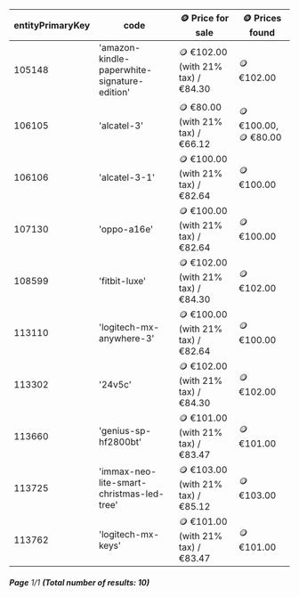 | entityPrimaryKey | code                                         | 🪙 Price for sale                  | 🪙 Prices found       |
| ---------------- | -------------------------------------------- | ---------------------------------- | --------------------- |
| 105148           | 'amazon-kindle-paperwhite-signature-edition' | 🪙 €102.00 (with 21% tax) / €84.30 | 🪙 €102.00            |
| 106105           | 'alcatel-3'                                  | 🪙 €80.00 (with 21% tax) / €66.12  | 🪙 €100.00, 🪙 €80.00 |
| 106106           | 'alcatel-3-1'                                | 🪙 €100.00 (with 21% tax) / €82.64 | 🪙 €100.00            |
| 107130           | 'oppo-a16e'                                  | 🪙 €100.00 (with 21% tax) / €82.64 | 🪙 €100.00            |
| 108599           | 'fitbit-luxe'                                | 🪙 €102.00 (with 21% tax) / €84.30 | 🪙 €102.00            |
| 113110           | 'logitech-mx-anywhere-3'                     | 🪙 €100.00 (with 21% tax) / €82.64 | 🪙 €100.00            |
| 113302           | '24v5c'                                      | 🪙 €102.00 (with 21% tax) / €84.30 | 🪙 €102.00            |
| 113660           | 'genius-sp-hf2800bt'                         | 🪙 €101.00 (with 21% tax) / €83.47 | 🪙 €101.00            |
| 113725           | 'immax-neo-lite-smart-christmas-led-tree'    | 🪙 €103.00 (with 21% tax) / €85.12 | 🪙 €103.00            |
| 113762           | 'logitech-mx-keys'                           | 🪙 €101.00 (with 21% tax) / €83.47 | 🪙 €101.00            |

###### **Page** 1/1 **(Total number of results: 10)**